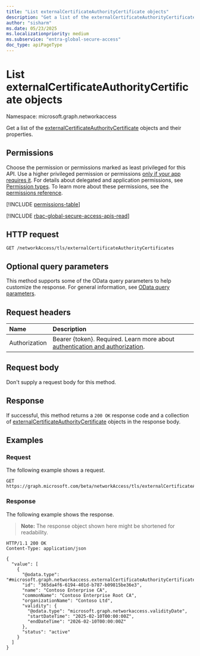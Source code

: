 ```yaml
---
title: "List externalCertificateAuthorityCertificate objects"
description: "Get a list of the externalCertificateAuthorityCertificate objects and their properties."
author: "sisharm"
ms.date: 05/23/2025
ms.localizationpriority: medium
ms.subservice: "entra-global-secure-access"
doc_type: apiPageType
---
```


# List externalCertificateAuthorityCertificate objects

Namespace: microsoft.graph.networkaccess

Get a list of the [externalCertificateAuthorityCertificate](../resources/networkaccess-externalcertificateauthoritycertificate.md) objects and their properties.

## Permissions

Choose the permission or permissions marked as least privileged for this API. Use a higher privileged permission or permissions [only if your app requires it](/graph/permissions-overview#best-practices-for-using-microsoft-graph-permissions). For details about delegated and application permissions, see [Permission types](/graph/permissions-overview#permission-types). To learn more about these permissions, see the [permissions reference](/graph/permissions-reference).

<!-- {
  "blockType": "permissions",
  "name": "networkaccess-tlstermination-list-externalcertificateauthoritycertificates-permissions"
}
-->
[!INCLUDE [permissions-table](../includes/permissions/networkaccess-tlstermination-list-externalcertificateauthoritycertificates-permissions.md)]

[!INCLUDE [rbac-global-secure-access-apis-read](../includes/rbac-for-apis/rbac-global-secure-access-apis-read.md)]

## HTTP request

<!-- {
  "blockType": "ignored"
}
-->
``` http
GET /networkAccess/tls/externalCertificateAuthorityCertificates
```

## Optional query parameters

This method supports some of the OData query parameters to help customize the response. For general information, see [OData query parameters](/graph/query-parameters).

## Request headers

|Name|Description|
|:---|:---|
|Authorization|Bearer {token}. Required. Learn more about [authentication and authorization](/graph/auth/auth-concepts).|

## Request body

Don't supply a request body for this method.

## Response

If successful, this method returns a `200 OK` response code and a collection of [externalCertificateAuthorityCertificate](../resources/networkaccess-externalcertificateauthoritycertificate.md) objects in the response body.

## Examples

### Request

The following example shows a request.
<!-- {
  "blockType": "request",
  "name": "list_externalcertificateauthoritycertificate"
}
-->
``` http
GET https://graph.microsoft.com/beta/networkAccess/tls/externalCertificateAuthorityCertificates
```

### Response

The following example shows the response.
>**Note:** The response object shown here might be shortened for readability.
<!-- {
  "blockType": "response",
  "truncated": true,
  "@odata.type": "microsoft.graph.networkaccess.externalCertificateAuthorityCertificate"
}
-->
``` http
HTTP/1.1 200 OK
Content-Type: application/json

{
  "value": [
    {
      "@odata.type": "#microsoft.graph.networkaccess.externalCertificateAuthorityCertificate",
      "id": "365da4f6-6194-401d-b787-b09815be36e3",
      "name": "Contoso Enterprise CA",
      "commonName": "Contoso Enterprise Root CA",
      "organizationName": "Contoso Ltd",
      "validity": {
        "@odata.type": "microsoft.graph.networkaccess.validityDate",
        "startDateTime": "2025-02-10T00:00:00Z",
        "endDateTime": "2026-02-10T00:00:00Z"
      },
      "status": "active"
    }
  ]
}
```
